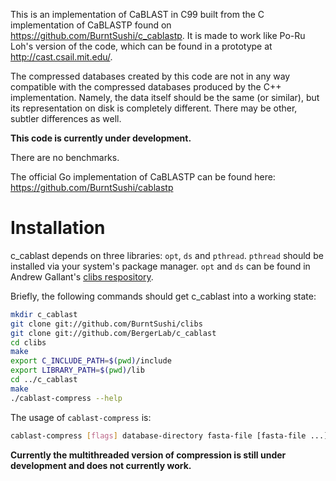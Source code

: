 This is an implementation of CaBLAST in C99 built from the C implementation
of CaBLASTP found on https://github.com/BurntSushi/c_cablastp.  It is made to
work like Po-Ru Loh's version of the code, which can be found in a prototype at
http://cast.csail.mit.edu/.

The compressed databases created by this code are not in any way compatible 
with the compressed databases produced by the C++ implementation. Namely, the
data itself should be the same (or similar), but its representation on disk is
completely different. There may be other, subtler differences as well.

**This code is currently under development.**

There are no benchmarks.

The official Go implementation of CaBLASTP can be found here:
https://github.com/BurntSushi/cablastp


Installation
============
c_cablast depends on three libraries: `opt`, `ds` and `pthread`. `pthread` 
should be installed via your system's package manager. `opt` and `ds` can be 
found in Andrew Gallant's [clibs respository](https://github.com/BurntSushi/clibs).

Briefly, the following commands should get c_cablast into a working state:

```bash
mkdir c_cablast
git clone git://github.com/BurntSushi/clibs
git clone git://github.com/BergerLab/c_cablast
cd clibs
make
export C_INCLUDE_PATH=$(pwd)/include
export LIBRARY_PATH=$(pwd)/lib
cd ../c_cablast
make
./cablast-compress --help
```

The usage of `cablast-compress` is:

```bash
cablast-compress [flags] database-directory fasta-file [fasta-file ...]
```

**Currently the multithreaded version of compression is still under development and does not currently work.**
